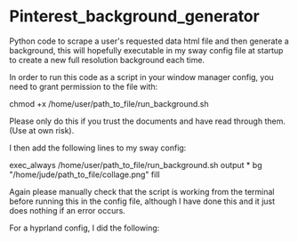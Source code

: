 # Pinterest_background_generator
Python code to scrape a user's requested data html file and then generate a background, this will hopefully executable in my sway config file at startup to create a new full resolution background each time.

In order to run this code as a script in your window manager config, you need to grant permission to the file with:

chmod +x /home/user/path_to_file/run_background.sh

Please only do this if you trust the documents and have read through them. (Use at own risk).

I then add the following lines to my sway config:

exec_always /home/user/path_to_file/run_background.sh
output * bg "/home/jude/path_to_file/collage.png" fill

Again please manually check that the script is working from the terminal before running this in the config file, although I have done this and it just does nothing if an error occurs.

For a hyprland config, I did the following:

